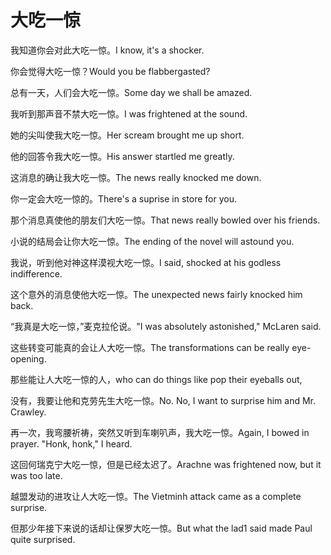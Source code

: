# 大吃一惊

<p><span class="chinese">我知道你会对此大吃一惊。</span><span class="english">I know, it's a shocker.</span></p>

<p><span class="chinese">你会觉得大吃一惊？</span><span class="english">Would you be flabbergasted?</span></p>

<p><span class="chinese">总有一天，人们会大吃一惊。</span><span class="english">Some day we shall be amazed.</span></p>

<p><span class="chinese">我听到那声音不禁大吃一惊。</span><span class="english">I was frightened at the sound.</span></p>

<p><span class="chinese">她的尖叫使我大吃一惊。</span><span class="english">Her scream brought me up short.</span></p>

<p><span class="chinese">他的回答令我大吃一惊。</span><span class="english">His answer startled me greatly.</span></p>

<p><span class="chinese">这消息的确让我大吃一惊。</span><span class="english">The news really knocked me down.</span></p>

<p><span class="chinese">你一定会大吃一惊的。</span><span class="english">There's a suprise in store for you.</span></p>

<p><span class="chinese">那个消息真使他的朋友们大吃一惊。</span><span class="english">That news really bowled over his friends.</span></p>

<p><span class="chinese">小说的结局会让你大吃一惊。</span><span class="english">The ending of the novel will astound you.</span></p>

<p><span class="chinese">我说，听到他对神这样漠视大吃一惊。</span><span class="english">I said, shocked at his godless indifference.</span></p>

<p><span class="chinese">这个意外的消息使他大吃一惊。</span><span class="english">The unexpected news fairly knocked him back.</span></p>

<p><span class="chinese">“我真是大吃一惊，”麦克拉伦说。</span><span class="english">"I was absolutely astonished," McLaren said.</span></p>

<p><span class="chinese">这些转变可能真的会让人大吃一惊。</span><span class="english">The transformations can be really eye-opening.</span></p>

<p><span class="chinese">那些能让人大吃一惊的人，</span><span class="english">who can do things like pop their eyeballs out,</span></p>

<p><span class="chinese">没有，我要让他和克劳先生大吃一惊。</span><span class="english">No. No, I want to surprise him and Mr. Crawley.</span></p>

<p><span class="chinese">再一次，我弯腰祈祷，突然又听到车喇叭声，我大吃一惊。</span><span class="english">Again, I bowed in prayer. "Honk, honk," I heard.</span></p>

<p><span class="chinese">这回何瑞克宁大吃一惊，但是已经太迟了。</span><span class="english">Arachne was frightened now, but it was too late.</span></p>

<p><span class="chinese">越盟发动的进攻让人大吃一惊。</span><span class="english">The Vietminh attack came as a complete surprise.</span></p>

<p><span class="chinese">但那少年接下来说的话却让保罗大吃一惊。</span><span class="english">But what the lad1 said made Paul quite surprised.</span></p>

